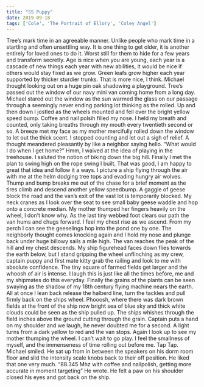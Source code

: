 ```yaml
---
title: "SS Puppy"
date: 2019-09-18
tags: ['Cole', 'The Portrait of Ellory', 'Coley Angel']
---
```


Tree’s mark time in an agreeable manner. Unlike people who mark time in a startling and often unsettling way. It is one thing to get older, it is another entirely for loved ones to do it. Worst still for them to hide for a few years and transform secretly. Age is nice when you are young, each year is a cascade of new things each year with new abilities, it would be nice if others would stay fixed as we grow. Green leafs grow higher each year supported by thicker sturdier trunks. That is more nice, I think. Michael thought looking out on a huge pin oak shadowing a playground. Tree’s passed out the window of our navy mini van coming home from a long day. Michael stared out the window as the sun warmed the glass on our passage through a seemingly never ending parking lot thinking as the rolled. Up and then down I jostled as the wheels mounted and fell over the bright yellow speed bump. Coffee and nail polsih filled my nose. I held my breath and counted, only taking breaths through my mouth every twentieth second or so. A breeze met my face as my mother mercifully rolled down the window to let out the thick scent. I stopped counting and let out a sigh of relief. A thought meandered pleasantly by like a neighbor saying hello. “What would I do when I get home?” Hmm, I waived at the idea of playing in the treehouse. I saluted the notion of biking down the big hill. Finally I met the plan to swing high on the rope swing I built. That was good, I am happy to great that idea and follow it a ways. I picture a ship flying through the air with me at the helm dodging tree tops and evading hungry air wolves. Thump and bump breaks me out of the chase for a brief moment as the tires climb and descend another yellow speedbump. A gaggle of geese block the road and the van’s exit of the vast lot is temporarily blocked. My neck cranes as I look over the seat to see small baby geese waddle and hop onto a concrete median. My mother thumped her fingers heavily on the wheel, I don’t know why. As the last tiny webbed foot clears our path the van hums and chugs forward. I feel my chest rise as we ascend. From my perch I can see the geeselings hop into the pond one by one. The neighborly thought comes knocking again and I hold my nose and plunge back under huge billowy sails a mile high. The van reaches the peak of the hill and my chest descends. My ship figurehead faces down flies towards the earth below, but I stand gripping the wheel unflinching as my crew, captain puppy and first mate kitty grab the railing and look to me with absolute confidence. The tiny square of farmed fields get larger and the whoosh of air is intense. I laugh this is just like all the times before, me and my shipmates do this everyday. Finally the grains of the plants can be seen swaying as the shadow of my 18th century flying machine nears the earth. All at once I lean back release the halberd line, turn the tackles and pull firmly back on the ships wheel. Phooosh, where there was dark brown fields at the front of the ship now bright sea of blue sky and thick white clouds could be seen as the ship pulled up. The ships whishes through the field inches above the ground cutting through the grain. Captain puts a hand on my shoulder and we laugh, he never doubted me for a second. A light turns from a dark yellow to red and the van stops. Again I look up to see my mother thumping the wheel. I can’t wait to go play. I feel the smallness of myself, and the immenseness of time rolling out before me. Tap Tap. Michael smiled. He sat up from in between the speakers on his dorm room floor and slid the intensity scale knobs back to their off position. He liked that one very much. “88.345 Mhz with coffee and nailpolish, getting more accurate in moment targeting” He wrote. He felt a paw on his shoulder closed his eyes and got back on the ship.

